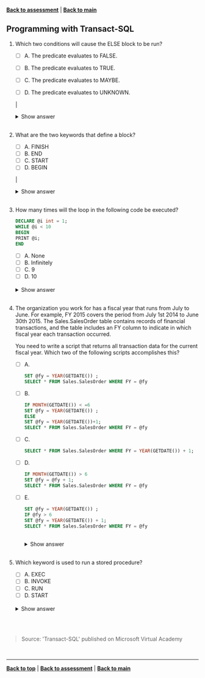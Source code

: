 <a id="top" />

<br/>


[**Back to assessment**](./assessment.md) |   [**Back to main**](../README.md) 

## Programming with Transact-SQL


1. Which two conditions will cause the ELSE block to be run?

    - [ ] A. 	The predicate evaluates to FALSE.
    - [ ] B. 	The predicate evaluates to TRUE.
    - [ ] C. 	The predicate evaluates to MAYBE.
    - [ ] D. 	The predicate evaluates to UNKNOWN.


    |<br>

    <details>
    <summary>Show answer</summary>
    The ELSE keyword introduces another Transact-SQL statement that is executed when the IF condition is not satisfied: the Boolean expression returns FALSE.
    </details>

    <br>


	
2. What are the two keywords that define a block?

    - [ ] A. 	FINISH
    - [ ] B. 	END
    - [ ] C. 	START
    - [ ] D. 	BEGIN

    |<br>

    <details>
    <summary>Show answer</summary>
    BEGIN and END are control-of-flow language keywords.
    </details>

    <br>

	
3. How many times will the loop in the following code be executed?

    ```sql
    DECLARE @i int = 1;
    WHILE @i < 10
    BEGIN
    PRINT @i;
    END
    ```
    - [ ] A. 	None
    - [ ] B. 	Infinitely
    - [ ] C. 	9
    - [ ] D. 	10

    <br>

    <details>
    <summary>Show answer</summary>
    Infinitely
    </details>

    <br>


	
	
4. The organization you work for has a fiscal year that runs from July to June. For example, FY 2015 covers the period from July 1st 2014 to June 30th 2015. The Sales.SalesOrder table contains records of financial transactions, and the table includes an FY column to indicate in which fiscal year each transaction occurred.

    You need to write a script that returns all transaction data for the current fiscal year. Which two of the following scripts accomplishes this?

    - [ ] A. 
        ```sql	DECLARE @fy int;
        SET @fy = YEAR(GETDATE()) ;
        SELECT * FROM Sales.SalesOrder WHERE FY = @fy
        ```
    - [ ] B. 
        ```sql	DECLARE @fy int;
        IF MONTH(GETDATE()) < =6
        SET @fy = YEAR(GETDATE()) ;
        ELSE
        SET @fy = YEAR(GETDATE())+1;
        SELECT * FROM Sales.SalesOrder WHERE FY = @fy
        ```
    - [ ] C. 
        ```sql 
        SELECT * FROM Sales.SalesOrder WHERE FY = YEAR(GETDATE()) + 1; 
        ```
    - [ ] D. 
        ```sql	DECLARE @fy int = YEAR(GETDATE()) ;
        IF MONTH(GETDATE()) > 6
        SET @fy = @fy + 1;
        SELECT * FROM Sales.SalesOrder WHERE FY = @fy 
        ```
    - [ ] E. 
        ```sql	DECLARE @fy int;
        SET @fy = YEAR(GETDATE()) ;
        IF @fy > 6
        SET @fy = YEAR(GETDATE()) + 1;
        SELECT * FROM Sales.SalesOrder WHERE FY = @fy
        ```

        <br>

        <details>
        <summary>Show answer</summary>
        Answer B & D.
        </details>

        <br>



	
5. Which keyword is used to run a stored procedure?

    - [ ] A. 	EXEC
    - [ ] B. 	INVOKE
    - [ ] C. 	RUN
    - [ ] D. 	START

    <br>

    <details>
    <summary>Show answer</summary>
    EXEC
    </details>

    <br>


<br/>

> Source: 'Transact-SQL' published on Microsoft Virtual Academy

<br/>

------

[**Back to top**](#top) | [**Back to assessment**](./assessment.md) | [**Back to main**](../README.md) 